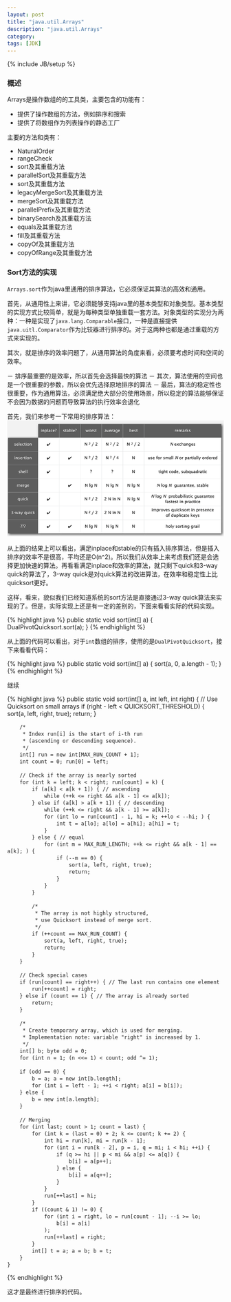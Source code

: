 ```yaml
---
layout: post
title: "java.util.Arrays"
description: "java.util.Arrays"
category: 
tags: [JDK]
---
```

{% include JB/setup %}

### 概述 

Arrays是操作数组的的工具类，主要包含的功能有：

- 提供了操作数组的方法，例如排序和搜索
- 提供了将数组作为列表操作的静态工厂

主要的方法和类有：

- NaturalOrder
- rangeCheck
- sort及其重载方法
- parallelSort及其重载方法
- sort及其重载方法
- legacyMergeSort及其重载方法
- mergeSort及其重载方法
- parallelPrefix及其重载方法
- binarySearch及其重载方法
- equals及其重载方法
- fill及其重载方法
- copyOf及其重载方法
- copyOfRange及其重载方法

### Sort方法的实现

`Arrays.sort`作为java里通用的排序算法，它必须保证其算法的高效和通用。

首先，从通用性上来讲，它必须能够支持java里的基本类型和对象类型。基本类型的实现方式比较简单，就是为每种类型单独重载一套方法。对象类型的实现分为两种：一种是实现了`java.lang.Comparable`接口，一种是直接提供`java.uitl.Comparator`作为比较器进行排序的。对于这两种也都是通过重载的方式来实现的。

其次，就是排序的效率问题了，从通用算法的角度来看，必须要考虑时间和空间的效率。

－ 排序最重要的是效率，所以首先会选择最快的算法
－ 其次，算法使用的空间也是一个很重要的参数，所以会优先选择原地排序的算法
－ 最后，算法的稳定性也很重要，作为通用算法，必须满足绝大部分的使用场景，所以稳定的算法能够保证不会因为数据的问题而导致算法的执行效率会退化

首先，我们来参考一下常用的排序算法：
![](/images/sort.png)

从上面的结果上可以看出，满足inplace和stable的只有插入排序算法，但是插入排序的效率不是很高，平均还是O(n^2)。所以我们从效率上来考虑我们还是会选择更加快速的算法。再看看满足inplace和效率的算法，就只剩下quick和3-way quick的算法了，3-way quick是对quick算法的改进算法，在效率和稳定性上比quicksort更好。

这样，看来，貌似我们已经知道系统的sort方法是直接通过3-way quick算法来实现的了。但是，实际实现上还是有一定的差别的，下面来看看实际的代码实现。

{% highlight java %}
 public static void sort(int[] a) {
        DualPivotQuicksort.sort(a);
    }
{% endhighlight %}

从上面的代码可以看出，对于`int`数组的排序，使用的是`DualPivotQuicksort`，接下来看看代码：

{% highlight java %}
  public static void sort(int[] a) {
        sort(a, 0, a.length - 1);
    }
{% endhighlight %}

继续

{% highlight java %}
  public static void sort(int[] a, int left, int right) {
        // Use Quicksort on small arrays
        if (right - left < QUICKSORT_THRESHOLD) {
            sort(a, left, right, true);
            return;
        }

        /*
         * Index run[i] is the start of i-th run
         * (ascending or descending sequence).
         */
        int[] run = new int[MAX_RUN_COUNT + 1];
        int count = 0; run[0] = left;

        // Check if the array is nearly sorted
        for (int k = left; k < right; run[count] = k) {
            if (a[k] < a[k + 1]) { // ascending
                while (++k <= right && a[k - 1] <= a[k]);
            } else if (a[k] > a[k + 1]) { // descending
                while (++k <= right && a[k - 1] >= a[k]);
                for (int lo = run[count] - 1, hi = k; ++lo < --hi; ) {
                    int t = a[lo]; a[lo] = a[hi]; a[hi] = t;
                }
            } else { // equal
                for (int m = MAX_RUN_LENGTH; ++k <= right && a[k - 1] == a[k]; ) {
                    if (--m == 0) {
                        sort(a, left, right, true);
                        return;
                    }
                }
            }

            /*
             * The array is not highly structured,
             * use Quicksort instead of merge sort.
             */
            if (++count == MAX_RUN_COUNT) {
                sort(a, left, right, true);
                return;
            }
        }

        // Check special cases
        if (run[count] == right++) { // The last run contains one element
            run[++count] = right;
        } else if (count == 1) { // The array is already sorted
            return;
        }

        /*
         * Create temporary array, which is used for merging.
         * Implementation note: variable "right" is increased by 1.
         */
        int[] b; byte odd = 0;
        for (int n = 1; (n <<= 1) < count; odd ^= 1);

        if (odd == 0) {
            b = a; a = new int[b.length];
            for (int i = left - 1; ++i < right; a[i] = b[i]);
        } else {
            b = new int[a.length];
        }

        // Merging
        for (int last; count > 1; count = last) {
            for (int k = (last = 0) + 2; k <= count; k += 2) {
                int hi = run[k], mi = run[k - 1];
                for (int i = run[k - 2], p = i, q = mi; i < hi; ++i) {
                    if (q >= hi || p < mi && a[p] <= a[q]) {
                        b[i] = a[p++];
                    } else {
                        b[i] = a[q++];
                    }
                }
                run[++last] = hi;
            }
            if ((count & 1) != 0) {
                for (int i = right, lo = run[count - 1]; --i >= lo;
                    b[i] = a[i]
                );
                run[++last] = right;
            }
            int[] t = a; a = b; b = t;
        }
    }
{% endhighlight %}

这才是最终进行排序的代码。






